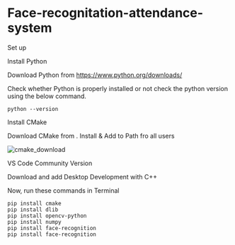 # Face-recognitation-attendance-system
Set up

Install Python

Download Python from https://www.python.org/downloads/

Check whether Python is properly installed or not check the python version using the below command.

    python --version



Install CMake

Download CMake from . Install & Add to Path fro all users


![cmake_download](https://github.com/Debmallya-Panja/Face-recognitation-attendence-system/assets/140999209/ff78f4a8-e309-4e26-8e33-bbd71fcedfda)


VS Code Community Version

Download and add Desktop Development with C++

Now, run these commands in Terminal


    pip install cmake
    pip install dlib
    pip install opencv-python
    pip install numpy
    pip install face-recognition 
    pip install face-recognition
